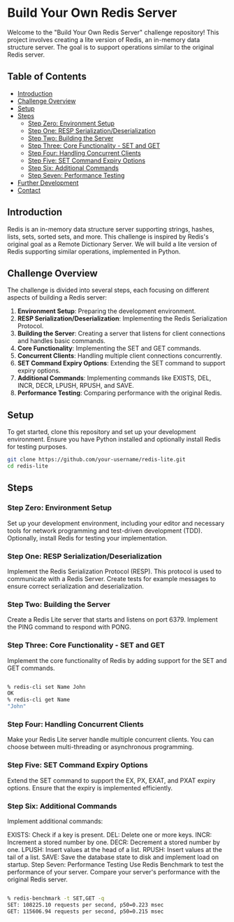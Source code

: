 # Build Your Own Redis Server

Welcome to the "Build Your Own Redis Server" challenge repository! This project involves creating a lite version of Redis, an in-memory data structure server. The goal is to support operations similar to the original Redis server.

## Table of Contents

- [Introduction](#introduction)
- [Challenge Overview](#challenge-overview)
- [Setup](#setup)
- [Steps](#steps)
  - [Step Zero: Environment Setup](#step-zero-environment-setup)
  - [Step One: RESP Serialization/Deserialization](#step-one-resp-serializationdeserialization)
  - [Step Two: Building the Server](#step-two-building-the-server)
  - [Step Three: Core Functionality - SET and GET](#step-three-core-functionality---set-and-get)
  - [Step Four: Handling Concurrent Clients](#step-four-handling-concurrent-clients)
  - [Step Five: SET Command Expiry Options](#step-five-set-command-expiry-options)
  - [Step Six: Additional Commands](#step-six-additional-commands)
  - [Step Seven: Performance Testing](#step-seven-performance-testing)
- [Further Development](#further-development)
- [Contact](#contact)

## Introduction

Redis is an in-memory data structure server supporting strings, hashes, lists, sets, sorted sets, and more. This challenge is inspired by Redis's original goal as a Remote Dictionary Server. We will build a lite version of Redis supporting similar operations, implemented in Python.

## Challenge Overview

The challenge is divided into several steps, each focusing on different aspects of building a Redis server:

1. **Environment Setup**: Preparing the development environment.
2. **RESP Serialization/Deserialization**: Implementing the Redis Serialization Protocol.
3. **Building the Server**: Creating a server that listens for client connections and handles basic commands.
4. **Core Functionality**: Implementing the SET and GET commands.
5. **Concurrent Clients**: Handling multiple client connections concurrently.
6. **SET Command Expiry Options**: Extending the SET command to support expiry options.
7. **Additional Commands**: Implementing commands like EXISTS, DEL, INCR, DECR, LPUSH, RPUSH, and SAVE.
8. **Performance Testing**: Comparing performance with the original Redis.

## Setup

To get started, clone this repository and set up your development environment. Ensure you have Python installed and optionally install Redis for testing purposes.

```bash
git clone https://github.com/your-username/redis-lite.git
cd redis-lite
```

## Steps
### Step Zero: Environment Setup
Set up your development environment, including your editor and necessary tools for network programming and test-driven development (TDD). Optionally, install Redis for testing your implementation.

### Step One: RESP Serialization/Deserialization
Implement the Redis Serialization Protocol (RESP). This protocol is used to communicate with a Redis Server. Create tests for example messages to ensure correct serialization and deserialization.

### Step Two: Building the Server
Create a Redis Lite server that starts and listens on port 6379. Implement the PING command to respond with PONG.

### Step Three: Core Functionality - SET and GET
Implement the core functionality of Redis by adding support for the SET and GET commands.

```bash

% redis-cli set Name John
OK
% redis-cli get Name
"John"
```

### Step Four: Handling Concurrent Clients
Make your Redis Lite server handle multiple concurrent clients. You can choose between multi-threading or asynchronous programming.

### Step Five: SET Command Expiry Options
Extend the SET command to support the EX, PX, EXAT, and PXAT expiry options. Ensure that the expiry is implemented efficiently.

### Step Six: Additional Commands
Implement additional commands:

EXISTS: Check if a key is present.
DEL: Delete one or more keys.
INCR: Increment a stored number by one.
DECR: Decrement a stored number by one.
LPUSH: Insert values at the head of a list.
RPUSH: Insert values at the tail of a list.
SAVE: Save the database state to disk and implement load on startup.
Step Seven: Performance Testing
Use Redis Benchmark to test the performance of your server. Compare your server's performance with the original Redis server.

```bash

% redis-benchmark -t SET,GET -q
SET: 108225.10 requests per second, p50=0.223 msec
GET: 115606.94 requests per second, p50=0.215 msec
```





